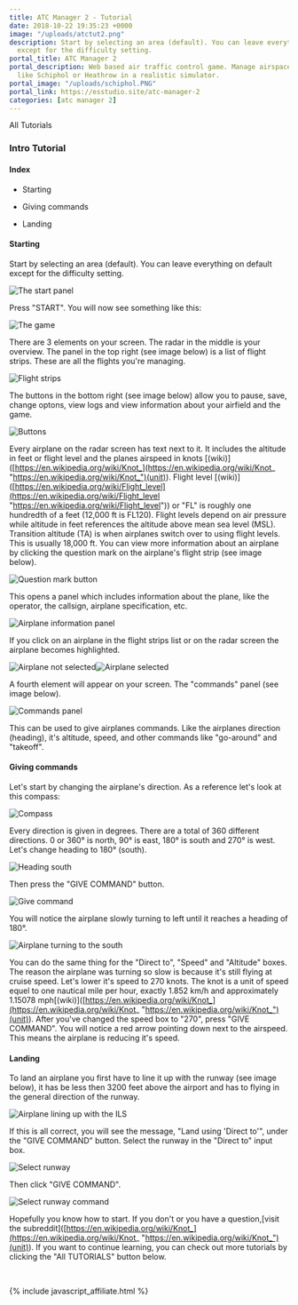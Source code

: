 ```yaml
---
title: ATC Manager 2 - Tutorial
date: 2018-10-22 19:35:23 +0000
image: "/uploads/atctut2.png"
description: Start by selecting an area (default). You can leave everything on default
  except for the difficulty setting.
portal_title: ATC Manager 2
portal_description: Web based air traffic control game. Manage airspace of busy airports
  like Schiphol or Heathrow in a realistic simulator.
portal_image: "/uploads/schiphol.PNG"
portal_link: https://esstudio.site/atc-manager-2
categories: [atc manager 2]
---
```

All Tutorials

### Intro Tutorial

#### Index

*   Starting

*   Giving commands

*   Landing

#### Starting

Start by selecting an area (default). You can leave everything on default except for the difficulty setting.

![The start panel](https://esstudio.site/atc-manager-2/assets/images/tutorials/intro/start-panel.png)

Press "START". You will now see something like this:

![The game](https://esstudio.site/atc-manager-2/assets/images/tutorials/intro/start-atc-view.png)

There are 3 elements on your screen. The radar in the middle is your overview. The panel in the top right (see image below) is a list of flight strips. These are all the flights you're managing.

![Flight strips](https://esstudio.site/atc-manager-2/assets/images/tutorials/intro/traffic-stack.png)

The buttons in the bottom right (see image below) allow you to pause, save, change optons, view logs and view information about your airfield and the game.

![Buttons](https://esstudio.site/atc-manager-2/assets/images/tutorials/intro/btns.png)

Every airplane on the radar screen has text next to it. It includes the altitude in feet or flight level and the planes airspeed in knots [(wiki)]([https://en.wikipedia.org/wiki/Knot_](https://en.wikipedia.org/wiki/Knot_ "https://en.wikipedia.org/wiki/Knot_")(unit)). Flight level [(wiki)]([https://en.wikipedia.org/wiki/Flight_level](https://en.wikipedia.org/wiki/Flight_level "https://en.wikipedia.org/wiki/Flight_level")) or "FL" is roughly one hundredth of a feet (12,000 ft is FL120). Flight levels depend on air pressure while altitude in feet references the altitude above mean sea level (MSL). Transition altitude (TA) is when airplanes switch over to using flight levels. This is usually 18,000 ft. You can view more information about an airplane by clicking the question mark on the airplane's flight strip (see image below).

![Question mark button](https://esstudio.site/atc-manager-2/assets/images/tutorials/intro/question-mark.png)

This opens a panel which includes information about the plane, like the operator, the callsign, airplane specification, etc.

![Airplane information panel](https://esstudio.site/atc-manager-2/assets/images/tutorials/intro/airplane-info.png)

If you click on an airplane in the flight strips list or on the radar screen the airplane becomes highlighted.

![Airplane not selected](https://esstudio.site/atc-manager-2/assets/images/tutorials/intro/airplane.png)![Airplane selected](https://esstudio.site/atc-manager-2/assets/images/tutorials/intro/airplane-selected.png)

A fourth element will appear on your screen. The "commands" panel (see image below).

![Commands panel](https://esstudio.site/atc-manager-2/assets/images/tutorials/intro/commands.png)

This can be used to give airplanes commands. Like the airplanes direction (heading), it's altitude, speed, and other commands like "go-around" and "takeoff".

#### Giving commands

Let's start by changing the airplane's direction. As a reference let's look at this compass:

![Compass](https://esstudio.site/atc-manager-2/assets/images/tutorials/intro/compass.jpg)

Every direction is given in degrees. There are a total of 360 different directions. 0 or 360° is north, 90° is east, 180° is south and 270° is west. Let's change heading to 180° (south).

![Heading south](https://esstudio.site/atc-manager-2/assets/images/tutorials/intro/heading.png)

Then press the "GIVE COMMAND" button.

![Give command](https://esstudio.site/atc-manager-2/assets/images/tutorials/intro/give-command.png)

You will notice the airplane slowly turning to left until it reaches a heading of 180°.

![Airplane turning to the south](https://esstudio.site/atc-manager-2/assets/images/tutorials/intro/airplane-south.png)

You can do the same thing for the "Direct to", "Speed" and "Altitude" boxes. The reason the airplane was turning so slow is because it's still flying at cruise speed. Let's lower it's speed to 270 knots. The knot is a unit of speed equel to one nautical mile per hour, exactly 1.852 km/h and approximately 1.15078 mph[(wiki)]([https://en.wikipedia.org/wiki/Knot_](https://en.wikipedia.org/wiki/Knot_ "https://en.wikipedia.org/wiki/Knot_")(unit)). After you've changed the speed box to "270", press "GIVE COMMAND". You will notice a red arrow pointing down next to the airspeed. This means the airplane is reducing it's speed.

#### Landing

To land an airplane you first have to line it up with the runway (see image below), it has be less then 3200 feet above the airport and has to flying in the general direction of the runway.

![Airplane lining up with the ILS](https://esstudio.site/atc-manager-2/assets/images/tutorials/intro/ils.png)

If this is all correct, you will see the message, "Land using 'Direct to'", under the "GIVE COMMAND" button. Select the runway in the "Direct to" input box.

![Select runway](https://esstudio.site/atc-manager-2/assets/images/tutorials/intro/dct-rwy.png)

Then click "GIVE COMMAND".

![Select runway command](https://esstudio.site/atc-manager-2/assets/images/tutorials/intro/dct-rwy-cmd.png)

Hopefully you know how to start. If you don't or you have a question,[visit the subreddit]([https://en.wikipedia.org/wiki/Knot_](https://en.wikipedia.org/wiki/Knot_ "https://en.wikipedia.org/wiki/Knot_")(unit)). If you want to continue learning, you can check out more tutorials by clicking the "All TUTORIALS" button below.

<br>

{% include javascript_affiliate.html %}